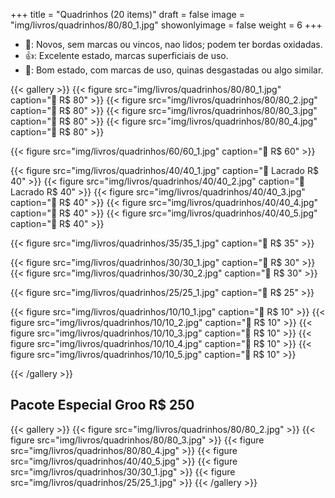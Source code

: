 +++
title = "Quadrinhos (20 items)"
draft = false
image = "img/livros/quadrinhos/80/80_1.jpg"
showonlyimage = false
weight = 6
+++
<!--more-->

- 💖: Novos, sem marcas ou vincos, nao lidos; podem ter bordas oxidadas.
- 👍: Excelente estado, marcas superficiais de uso.
- 🤔: Bom estado, com marcas de uso, quinas desgastadas ou algo similar. 

{{< gallery >}}
{{< figure src="img/livros/quadrinhos/80/80_1.jpg" caption="💖 R$ 80" >}}
{{< figure src="img/livros/quadrinhos/80/80_2.jpg" caption="💖 R$ 80" >}}
{{< figure src="img/livros/quadrinhos/80/80_3.jpg" caption="💖 R$ 80" >}}
{{< figure src="img/livros/quadrinhos/80/80_4.jpg" caption="💖 R$ 80" >}}

{{< figure src="img/livros/quadrinhos/60/60_1.jpg" caption="💖 R$ 60" >}}

{{< figure src="img/livros/quadrinhos/40/40_1.jpg" caption="💖 Lacrado R$ 40" >}}
{{< figure src="img/livros/quadrinhos/40/40_2.jpg" caption="💖 Lacrado R$ 40" >}}
{{< figure src="img/livros/quadrinhos/40/40_3.jpg" caption="💖 R$ 40" >}}
{{< figure src="img/livros/quadrinhos/40/40_4.jpg" caption="💖 R$ 40" >}}
{{< figure src="img/livros/quadrinhos/40/40_5.jpg" caption="💖 R$ 40" >}}

{{< figure src="img/livros/quadrinhos/35/35_1.jpg" caption="💖 R$ 35" >}}

{{< figure src="img/livros/quadrinhos/30/30_1.jpg" caption="💖 R$ 30" >}}
{{< figure src="img/livros/quadrinhos/30/30_2.jpg" caption="💖 R$ 30" >}}

{{< figure src="img/livros/quadrinhos/25/25_1.jpg" caption="💖 R$ 25" >}}

{{< figure src="img/livros/quadrinhos/10/10_1.jpg" caption="🤔 R$ 10" >}}
{{< figure src="img/livros/quadrinhos/10/10_2.jpg" caption="🤔 R$ 10" >}}
{{< figure src="img/livros/quadrinhos/10/10_3.jpg" caption="🤔 R$ 10" >}}
{{< figure src="img/livros/quadrinhos/10/10_4.jpg" caption="🤔 R$ 10" >}}
{{< figure src="img/livros/quadrinhos/10/10_5.jpg" caption="🤔 R$ 10" >}}

{{< /gallery >}}

## Pacote Especial Groo R$ 250

{{< gallery >}}
{{< figure src="img/livros/quadrinhos/80/80_2.jpg" >}}
{{< figure src="img/livros/quadrinhos/80/80_3.jpg" >}}
{{< figure src="img/livros/quadrinhos/80/80_4.jpg" >}}
{{< figure src="img/livros/quadrinhos/40/40_5.jpg" >}}
{{< figure src="img/livros/quadrinhos/30/30_1.jpg" >}}
{{< figure src="img/livros/quadrinhos/25/25_1.jpg" >}}
{{< /gallery >}}
